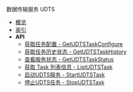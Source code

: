 <div class="sidebar_title ">数据传输服务 UDTS</div>

- [概览](api/udts-api/README.md)
- [索引](api/udts-api/index.md)
- **API**
    - [获取任务配置 - GetUDTSTaskConfigure](api/udts-api/get_udts_task_configure)
    - [获取任务历史状态 - GetUDTSTaskHistory](api/udts-api/get_udts_task_history)
    - [查看服务状态 - GetUDTSTaskStatus](api/udts-api/get_udts_task_status)
    - [获取 Task 列表信息 - ListUDTSTask](api/udts-api/list_udts_task)
    - [启动UDTS服务 - StartUDTSTask](api/udts-api/start_udts_task)
    - [停止UDTS任务 - StopUDTSTask](api/udts-api/stop_udts_task)
